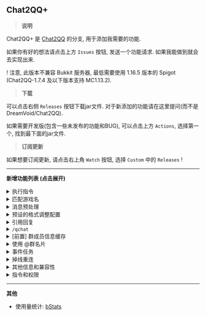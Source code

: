 ## Chat2QQ+

> **说明**

Chat2QQ+ 是 [Chat2QQ](https://github.com/DreamVoid/Chat2QQ) 的分支, 用于添加我需要的功能.

如果你有好的想法请点击上方 `Issues` 按钮, 发送一个功能请求. 如果我能做到就会去实现出来. 

! 注意, 此版本不兼容 Bukkit 服务器, 最低需要使用 1.16.5 版本的 Spigot (Chat2QQ-1.7.4 及以下版本支持 MC1.13.2).



> **下载**

可以点击右侧 `Releases` 按钮下载jar文件. 对于新添加的功能请在这里提问(而不是 DreamVoid/Chat2QQ).

如果需要开发版(包含一些未发布的功能和BUG), 可以点击上方 `Actions`, 选择第一个, 找到最下面的jar文件. 



> **订阅更新**

如果想要订阅更新, 请点击右上角 `Watch` 按钮, 选择 `Custom` 中的 `Releases` !

---

**新增功能列表 (点击展开)**

<details><summary>执行指令</summary>

```yaml
  # 在QQ群中运行指令 [需要单独添加 QQ群]
  # 此模块不处理黑名单 blacklist
  run-command:
    enabled: false
    # 启用的 QQ群
    qq-group:
      - 1000001

    # 指令前缀, 可以是多个字符, 比如 "~$"
    command-prefix: '/'
    # 指令最大长度 (不包括指令前缀)
    command-max-length: 255
    # 获取指令的正则表达式, 当第一个捕获组的内容与指令白名单中的匹配时则允许运行 (不带斜杠或前缀)
    regex-command-main: '^([^ ]+)'

    # 是否发送指令的输出, 关闭可提高性能或解决一些兼容性问题
    return: true
    # 等待指令运行多长时间再将结果发送到QQ群 (毫秒), 需要开启 run-command.return
    return-sleep: 300
    # 是否将指令的输出打印到控制台和日志
    return-log: true

    # 执行不在白名单中的指令时发送返回消息
    message-miss: '未命中的指令'
    # 运行无返回指令的消息
    message-no-out: '运行无返回指令'

    # 设置各组可执行的主命令白名单 (不带斜杠或前缀)
    # 权限更高的用户将可以使用更低的用户的指令
    # 如果添加一条 ___ALL_COMMAND___ 作为指令, 则表示此组可以使用所有指令, 此功能请勿随意使用 !
    group:
      # permission_<int> 是 MiraiMC 获取到的权限数字, 以后更新了其他权限只需要以此格式添加即可使用
      permission_2: # 群主
      #- chat2qq
      permission_1: # 管理员
      #- spark
      permission_0: # 成员
      #- list
      #- tps
```

</details>


<details><summary>匹配游戏名</summary>

```yaml
  # 从 群名片(%nick%) 中匹配 MC 可用的游戏名称
  # 添加变量: %regex_nick% - 使用正则匹配到的名称, 需要开启 cleanup-name 功能
  cleanup-name:
    enabled: false
    # 程序取第一个捕获组的结果
    regex: '([a-zA-Z0-9_]{3,16})'
    # 如果匹配不到, 则使用以下字符串
    # %nick% - 群名片
    # %qq% - qq号
    not-captured: '%nick%'
```

</details>

<details><summary>消息预处理</summary>

```yaml
  # 预处理 %message% 中的消息
  pretreatment:
    enabled: true
    # **使用方法**
    # list:
    #   - 匹配方式: prefix (前缀匹配), 可用处理方式: to_all
    #                                           to_replace
    #             contain (包含), 可用处理方式: to_all
    #                                        to_replace
    #             equal (完全相等), 可用处理方式: to_all
    #             regular (正则匹配), 可用处理方式: to_all
    #                                           to_regular
    #     处理方式: to_all (替换整条消息)
    #             to_replace (替换匹配到的部分)
    #             to_regular (使用正则替换, 可使用正则变量)
    #
    #     是否发送: send (填写 send 配置将取消转发送匹配到的消息, 不需要时请忽略)
    #
    # > 正则的性能较差, 请尽量避免使用很多正则
    # 示例配置, 默认配置了一些可能有用的功能:
    list:

      # 卡片消息, JSON
      - prefix: '{"app":"com.tencent.'
        to_all: '[卡片消息]'

      # 群公告, JSON
      - prefix: '{"app":"com.tencent.mannounce"'
        to_all: '[群公告]'

      # 视频, 字符串
      - prefix: '你的QQ暂不支持查看视频短片'
        to_all: '[视频]'

      # 文件, 字符串, 调整格式
      - prefix: '[文件]'
        to_replace: '[文件] '

      # 解决 Emoji 显示为未知字符
      - regular: '[\ud83c\udc00-\ud83c\udfff]|[\ud83d\udc00-\ud83d\udfff]|[\u2600-\u27ff]'
        to_regular: '[Emoji]'
```

</details>


<details><summary>预设的格式调整配置</summary>

```yaml
  # 预设的格式调整功能
  other-format-presets:
    # 是否删除 %message% 消息 中的格式化字符
    render-message_format-code: false
    # 删除 %message% 消息 前后的空格和空行
    message-trim: true
    # 是否删除 %nick% 群名片 中的格式化字符
    render-nick_format-code: true

    # 聊天消息过长时转换为悬浮文本
    long-message:
      enabled: true
      # 以下任意一个条件成立时被判定为长消息, 若需取消一个, 请改为很大的数
      # 条件1: 消息长度达到此值
      condition-length: 210
      # 条件2: 换行数量达到此值, 在 message-trim 之后运行
      condition-line_num: 6
      # 显示为
      message: '§f[§7长消息§f]'

    # 是否启用 "更好的多行消息"
    multiline-message:
      enabled: true
      line-0: '' # [多行消息]
      line-prefix: '  '

    # 是否将聊天消息转发到控制台/日志
    message-to-log: true
```

</details>

<details><summary>引用回复</summary>

```yaml
  # 引用回复
  # 添加变量: %_reply_%
  # 如果是回复消息, 则为变量赋值并为消息添加悬浮文本框用于显示内容. 可以将鼠标悬停在消息上查看回复的内容
  reply-message:
    # 可用变量:
    # %qq% - 被回复的消息的发送者QQ号
    # %c_name% - 群名片 - 需要开启 aplini.format-qq-id
    var: '§f[§7回复 @%c_name%§f] '

    # 可用变量:
    # %_/n_% - 换行
    # %qq% - 被回复的消息的发送者QQ号
    # %c_name% - 群名片 - 需要开启 aplini.format-qq-id
    # %message% - 回复内容
    # %main_message% - 当前消息的完整内容
    message: '§f[§7引用 @%c_name%§f] §7%message%§r%_/n_%%_/n_%§f%main_message%'

    # 删除重复@ :: 如果引用回复对象等于消息开头的@对象, 则删除消息开头的 @
    del-duplicates-at: true
```

</details>

<details><summary><code>/qchat</code></summary>

```yaml
  # 发送消息的指令
  # /qchat <消息>  - 玩家使用此指令
  # /qchat [自定义名称] <消息>  - 非玩家实体或其他程序使用此指令
  qchat:
    # 使用上方 general.group-ids 中配置的群
    use-general-group-ids: true
    # 消息转发到哪些群, 需要 use-general-group-ids: false
    group-ids:
      - 1000000
    # 非玩家 执行指令时忽略 [自定义名称] 参数
    use-fill-name: false
    # 如果获取不到名称 (开启 auto-other-name 或参数不足) 则使用以下设定值
    fill-name: '控制台'
    # 转发到QQ群的格式
    # %name% - 玩家名称或自定义名称或 fill-other-name
    # %message% - 消息
    qq-format: '[%name%] %message%'
    # 是否同时将消息广播到MC服务器
    mc-broadcast: true
    # 广播到MC服务器的
    mc-format: '§f[§7%name%§f] §r%message%'
```

</details>

<details><summary>[前置] 群成员信息缓存</summary>

```yaml
  # [前置] 群成员信息缓存, 测试功能
  player-cache:
    # 在指定机器人登录时运行此程序
    enabled: true
    # 自动更新缓存
    auto-update: true
    # 测试.自动更新时重建所有缓存数据
    #test-auto-update-all: false

    # 使用上方 general.group-ids 中配置的群
    use-general-group-ids: true
    # 缓存哪些群, 需要 use-general-group-ids: false
    group-ids:
      - 1000000
```

</details>


<details><summary>使用 @群名片</summary>

```yaml
  # 将 %message% 中的 @qqID 替换为 @名称
  # 需要开启 aplini.player-cache
  format-qq-id:
    enabled: true
    # 用于匹配 @qqID 的正则
    regular: '(@[0-9]{5,11})'
    # 格式
    # %qq% - qq号
    # %name% - 名称
    format: '[@%name%]'
    # 最多匹配几次, 防止刷屏浪费性能
    max-cycles-num: 7
```

</details>


<details><summary>事件任务</summary>

```yaml
  # 事件任务
  event-func:
    # enable 修改后需要重启服务器
    enable: false
    # 使用上方 general.group-ids 中配置的群
    use-general-group-ids: true
    # 启用在哪些群, 需要 use-general-group-ids: false
    group-ids:
      - 1000000

      # 每个事件可用的任务不同, 这里列出了所有任务的使用方法:
      # - command: 'command' - 发送指令

      # - message-text: '消息' - 向事件来源发送消息, 群 或 好友/私聊

      # - message-group: 1000000 - 向指定群发送消息
      #   message-text: '消息'

      # - message-friend: 2000003 - 向指定好友发送消息
      #   message-text: '消息'

    MiraiMemberJoinEvent: # 群成员加入
      # 可使用: command, message-text, message-group
      # 一个事件中可添加多个相同或不相同的任务
      - message-text: '欢迎'
      - command: 'tps'
      - command: 'mspt'
      #- message-group: 1000000
      #  message-text: '消息'

    MiraiMemberLeaveEvent: # 成员退出
    # 可使用: command, message-text, message-group
```

</details>


<details><summary>掉线重连</summary>

```yaml
  # 测试功能 :: 掉线重连
  bot-offline:
    # enable 修改后需要重启服务器
    enable: false
    # 启用哪些机器人, 可添加多个, 只能在这里添加
    bot-ids:
      - 2000000
      - 2000001

    # 延迟重新连接, 秒
    delay: 14
    # 重新连接失败重试次数, 超过后不再继续重连
    max-reconnect-num: 7
```

</details>


<details><summary>其他信息和兼容性</summary>

- [x] 兼容命令方块
- [ ] 兼容模组服?

</details>


<details><summary>指令和权限</summary>

- `qchat [名称] <消息>` - 使用自定义名称发送消息到群
- `qchat <消息>` - 发送消息到群
- `chat2qq` - 插件主命令 & 帮助信息
    - `chat2qq setgroupcacheall` - 重新创建群成员缓存

plugin.yml
```yaml
commands:
  qchat:
    description: 发送聊天消息到QQ群
    permission: chat2qq.command.qchat
  chat2qq:
    description: Chat2QQ 插件主命令
permissions:
  chat2qq.join.silent:
    description: 允许悄悄加入服务器
    default: false
  chat2qq.quit.silent:
    description: 允许悄悄离开服务器
    default: false
  chat2qq.command.qchat:
    description: 允许使用 /qchat
    default: op
  chat2qq.command.chat2qq:
    description: 允许使用 /chat2qq
    default: op
  chat2qq:.command.setgroupcacheall:
    description: 允许使用 /chat2qq setgroupcacheall
    default: op
```

</details>

---

**其他**

- 使用量统计: [bStats](https://bstats.org/plugin/bukkit/ApliNi-Chat2QQ/17587)
